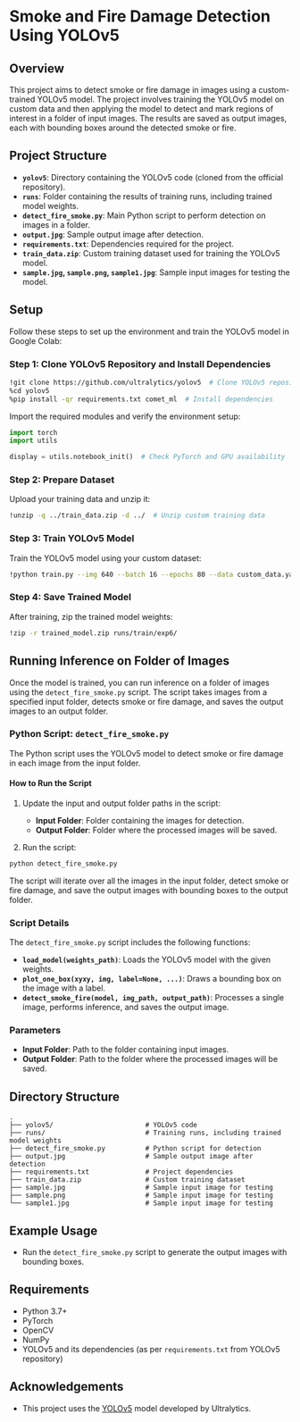 # Smoke and Fire Damage Detection Using YOLOv5

## Overview
This project aims to detect smoke or fire damage in images using a custom-trained YOLOv5 model. The project involves training the YOLOv5 model on custom data and then applying the model to detect and mark regions of interest in a folder of input images. The results are saved as output images, each with bounding boxes around the detected smoke or fire.

## Project Structure
- **`yolov5`**: Directory containing the YOLOv5 code (cloned from the official repository).
- **`runs`**: Folder containing the results of training runs, including trained model weights.
- **`detect_fire_smoke.py`**: Main Python script to perform detection on images in a folder.
- **`output.jpg`**: Sample output image after detection.
- **`requirements.txt`**: Dependencies required for the project.
- **`train_data.zip`**: Custom training dataset used for training the YOLOv5 model.
- **`sample.jpg`, `sample.png`, `sample1.jpg`**: Sample input images for testing the model.

## Setup
Follow these steps to set up the environment and train the YOLOv5 model in Google Colab:

### Step 1: Clone YOLOv5 Repository and Install Dependencies
```bash
!git clone https://github.com/ultralytics/yolov5  # Clone YOLOv5 repository
%cd yolov5
%pip install -qr requirements.txt comet_ml  # Install dependencies
```

Import the required modules and verify the environment setup:
```python
import torch
import utils

display = utils.notebook_init()  # Check PyTorch and GPU availability
```

### Step 2: Prepare Dataset
Upload your training data and unzip it:
```bash
!unzip -q ../train_data.zip -d ../  # Unzip custom training data
```

### Step 3: Train YOLOv5 Model
Train the YOLOv5 model using your custom dataset:
```bash
!python train.py --img 640 --batch 16 --epochs 80 --data custom_data.yaml --weights yolov5s.pt --cache
```

### Step 4: Save Trained Model
After training, zip the trained model weights:
```bash
!zip -r trained_model.zip runs/train/exp6/
```

## Running Inference on Folder of Images
Once the model is trained, you can run inference on a folder of images using the `detect_fire_smoke.py` script. The script takes images from a specified input folder, detects smoke or fire damage, and saves the output images to an output folder.

### Python Script: `detect_fire_smoke.py`
The Python script uses the YOLOv5 model to detect smoke or fire damage in each image from the input folder.

#### How to Run the Script
1. Update the input and output folder paths in the script:
    - **Input Folder**: Folder containing the images for detection.
    - **Output Folder**: Folder where the processed images will be saved.

2. Run the script:
```bash
python detect_fire_smoke.py
```

The script will iterate over all the images in the input folder, detect smoke or fire damage, and save the output images with bounding boxes to the output folder.

### Script Details
The `detect_fire_smoke.py` script includes the following functions:
- **`load_model(weights_path)`**: Loads the YOLOv5 model with the given weights.
- **`plot_one_box(xyxy, img, label=None, ...)`**: Draws a bounding box on the image with a label.
- **`detect_smoke_fire(model, img_path, output_path)`**: Processes a single image, performs inference, and saves the output image.

### Parameters
- **Input Folder**: Path to the folder containing input images.
- **Output Folder**: Path to the folder where the processed images will be saved.

## Directory Structure
```
.
├── yolov5/                       # YOLOv5 code
├── runs/                         # Training runs, including trained model weights
├── detect_fire_smoke.py          # Python script for detection
├── output.jpg                    # Sample output image after detection
├── requirements.txt              # Project dependencies
├── train_data.zip                # Custom training dataset
├── sample.jpg                    # Sample input image for testing
├── sample.png                    # Sample input image for testing
└── sample1.jpg                   # Sample input image for testing
```

## Example Usage
- Run the `detect_fire_smoke.py` script to generate the output images with bounding boxes.

## Requirements
- Python 3.7+
- PyTorch
- OpenCV
- NumPy
- YOLOv5 and its dependencies (as per `requirements.txt` from YOLOv5 repository)

## Acknowledgements
- This project uses the [YOLOv5](https://github.com/ultralytics/yolov5) model developed by Ultralytics.
